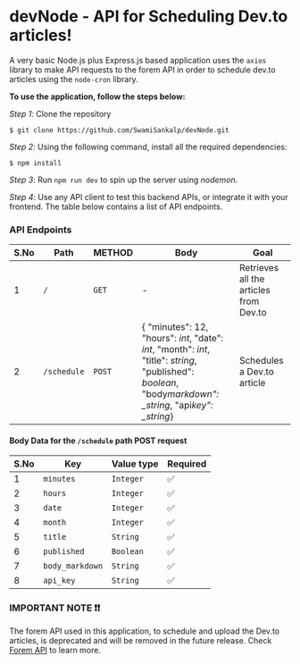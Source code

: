 # devNode - API for Scheduling Dev.to articles!

A very basic Node.js plus Express.js based application uses the `axios` library to make API requests to the forem API in order to schedule dev.to articles using the `node-cron` library.

**To use the application, follow the steps below:**

_Step 1_: Clone the repository

```
$ git clone https://github.com/SwamiSankalp/devNode.git
```

_Step 2_: Using the following command, install all the required dependencies:

```
$ npm install
```

_Step 3_: Run `npm run dev` to spin up the server using *nodemon*.

_Step 4_: Use any API client to test this backend APIs, or integrate it with your frontend. The table below contains a list of API endpoints.

### API Endpoints

| S.No | Path        | METHOD | Body                                                                                                                                                         | Goal                                   |
| ---- | ----------- | ------ | ------------------------------------------------------------------------------------------------------------------------------------------------------------ | -------------------------------------- |
| 1    | `/`         | `GET`  | -                                                                                                                                                            | Retrieves all the articles from Dev.to |
| 2    | `/schedule` | `POST` | { "minutes": 12, "hours": _int_, "date": _int_, "month": _int_, "title": _string_, "published": _boolean_, "body*markdown": \_string*, "api*key": \_string*} | Schedules a Dev.to article             |

#### Body Data for the `/schedule` path POST request

| S.No | Key             | Value type | Required |
| ---- | --------------- | ---------- | -------- |
| 1    | `minutes`       | `Integer`  | ✅       |
| 2    | `hours`         | `Integer`  | ✅       |
| 3    | `date`          | `Integer`  | ✅       |
| 4    | `month`         | `Integer`  | ✅       |
| 5    | `title`         | `String`   | ✅       |
| 6    | `published`     | `Boolean`  | ✅       |
| 7    | `body_markdown` | `String`   | ✅       |
| 8    | `api_key`       | `String`   | ✅       |


### IMPORTANT NOTE ❗❗

The forem API used in this application, to schedule and upload the Dev.to articles, is deprecated and will be removed in the future release.
Check [Forem API](https://developers.forem.com/api) to learn more.
